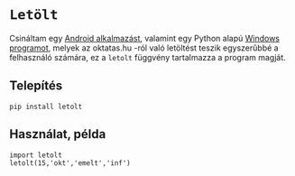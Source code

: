 # `Letölt`
Csináltam egy [Android alkalmazást](https://github.com/MatyiFKBT/ErettsegiDroid), valamint egy Python alapú [Windows programot](https://github.com/MatyiFKBT/erettsegi), melyek az oktatas.hu -ról való letöltést teszik egyszerűbbé a felhasználó számára, ez a `letolt` függvény tartalmazza a program magját.
## Telepítés
`pip install letolt`
## Használat, példa
```
import letolt
letolt(15,'okt','emelt','inf')
```